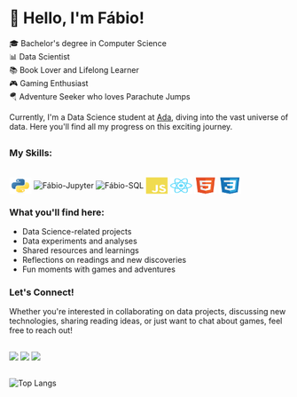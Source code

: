 # 👋 Hello, I'm Fábio!

🎓 Bachelor's degree in Computer Science  
📊 Data Scientist  
📚 Book Lover and Lifelong Learner  
🎮 Gaming Enthusiast  
🪂 Adventure Seeker who loves Parachute Jumps  

Currently, I'm a Data Science student at [Ada](https://www.linkedin.com/school/adatechbr/), diving into the vast universe of data. Here you'll find all my progress on this exciting journey.

##

### My Skills:

<div style="display: inline_block"><br>
  <img align="center" alt="Rafa-Python" height="30" width="40" src="https://raw.githubusercontent.com/devicons/devicon/master/icons/python/python-original.svg">
  <img align="center" alt="Fábio-Jupyter" height="30" width="40" src="https://cdn.jsdelivr.net/gh/devicons/devicon@latest/icons/jupyter/jupyter-original-wordmark.svg"/>
  <img align="center" alt="Fábio-SQL" height="30" width="40" src="https://cdn.jsdelivr.net/gh/devicons/devicon@latest/icons/mysql/mysql-original-wordmark.svg" />
  <img align="center" alt="Fábio-Js" height="30" width="40" src="https://raw.githubusercontent.com/devicons/devicon/master/icons/javascript/javascript-plain.svg">  
  <img align="center" alt="Fábui-React" height="30" width="40" src="https://raw.githubusercontent.com/devicons/devicon/master/icons/react/react-original.svg">
  <img align="center" alt="Fábio-HTML" height="30" width="40" src="https://raw.githubusercontent.com/devicons/devicon/master/icons/html5/html5-original.svg">
  <img align="center" alt="Fábio-CSS" height="30" width="40" src="https://raw.githubusercontent.com/devicons/devicon/master/icons/css3/css3-original.svg">    
</div>


### What you'll find here:

- Data Science-related projects
- Data experiments and analyses
- Shared resources and learnings
- Reflections on readings and new discoveries
- Fun moments with games and adventures

### Let's Connect!

Whether you're interested in collaborating on data projects, discussing new technologies, sharing reading ideas, or just want to chat about games, feel free to reach out!

##
<div> 
  <a href="https://www.instagram.com/fabioduartte/" target="_blank"><img src="https://img.shields.io/badge/-Instagram-%23E4405F?style=for-the-badge&logo=instagram&logoColor=white" target="_blank"></a>
  <a href = "mailto:freitasfdf28@gmail.com"><img src="https://img.shields.io/badge/-Gmail-%23333?style=for-the-badge&logo=gmail&logoColor=white" target="_blank"></a>
  <a href="https://www.linkedin.com/in/fabioduartefreitas/" target="_blank"><img src="https://img.shields.io/badge/-LinkedIn-%230077B5?style=for-the-badge&logo=linkedin&logoColor=white" target="_blank"></a> 
</div>

##

![Top Langs](https://github-readme-stats.vercel.app/api/top-langs/?username=FabioDuartte&layout=compact)

